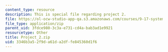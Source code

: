 ```yaml
---
content_type: resource
description: This is special file regarding project 2.
file: https://ol-ocw-studio-app-qa.s3.amazonaws.com/courses/9-17-systems-neuroscience-lab-spring-2013/3346b3a52f9da61da2dffe845360d1f6_Project_2.zip
file_type: application/zip
parent_uid: 3fdce980-3c3a-e731-cd4a-bab3ad1e9921
resourcetype: Other
title: Project_2.zip
uid: 3346b3a5-2f9d-a61d-a2df-fe845360d1f6
---
```

